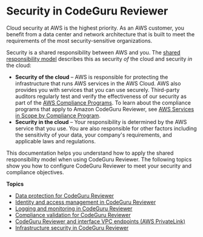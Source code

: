 # Security in CodeGuru Reviewer<a name="security"></a>

Cloud security at AWS is the highest priority\. As an AWS customer, you benefit from a data center and network architecture that is built to meet the requirements of the most security\-sensitive organizations\.

Security is a shared responsibility between AWS and you\. The [shared responsibility model](http://aws.amazon.com/compliance/shared-responsibility-model/) describes this as security *of* the cloud and security *in* the cloud:
+ **Security of the cloud** – AWS is responsible for protecting the infrastructure that runs AWS services in the AWS Cloud\. AWS also provides you with services that you can use securely\. Third\-party auditors regularly test and verify the effectiveness of our security as part of the [AWS Compliance Programs](http://aws.amazon.com/compliance/programs/)\. To learn about the compliance programs that apply to Amazon CodeGuru Reviewer, see [AWS Services in Scope by Compliance Program](http://aws.amazon.com/compliance/services-in-scope/)\.
+ **Security in the cloud** – Your responsibility is determined by the AWS service that you use\. You are also responsible for other factors including the sensitivity of your data, your company's requirements, and applicable laws and regulations\. 

This documentation helps you understand how to apply the shared responsibility model when using CodeGuru Reviewer\. The following topics show you how to configure CodeGuru Reviewer to meet your security and compliance objectives\. 

**Topics**
+ [Data protection for CodeGuru Reviewer](data-protection.md)
+ [Identity and access management in CodeGuru Reviewer](auth-and-access-control.md)
+ [Logging and monitoring in CodeGuru Reviewer](security-incident-response.md)
+ [Compliance validation for CodeGuru Reviewer](codeguru-reviewer-compliance.md)
+ [CodeGuru Reviewer and interface VPC endpoints \(AWS PrivateLink\)](vpc-interface-endpoints.md)
+ [Infrastructure security in CodeGuru Reviewer](infrastructure-security.md)